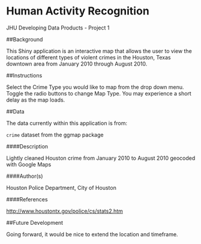 # Human Activity Recognition
JHU Developing Data Products - Project 1

##Background

This Shiny application is an interactive map that allows the user to view the locations of different types of violent crimes in the Houston, Texas downtown area from January 2010 through August 2010.

##Instructions

Select the Crime Type you would like to map from the drop down menu. Toggle the radio buttons to change Map Type. You may experience a short delay as the map loads.

##Data

The data currently within this application is from:

`crime` dataset from the ggmap package

####Description

Lightly cleaned Houston crime from January 2010 to August 2010 geocoded with Google Maps

####Author(s)

Houston Police Department, City of Houston

####References

http://www.houstontx.gov/police/cs/stats2.htm

##Future Development

Going forward, it would be nice to extend the location and timeframe.